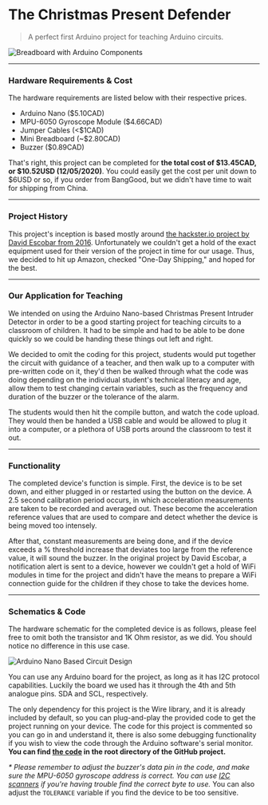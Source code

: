 # The Christmas Present Defender
> A perfect first Arduino project for teaching Arduino circuits.

![Breadboard with Arduino Components](https://i.imgur.com/bdLpcQq.png)

___
### Hardware Requirements & Cost
The hardware requirements are listed below with their respective prices.
* Arduino Nano ($5.10CAD)
* MPU-6050 Gyroscope Module ($4.66CAD)
* Jumper Cables (<$1CAD)
* Mini Breadboard (~$2.80CAD)
* Buzzer ($0.89CAD)

That's right, this project can be completed for **the total cost of $13.45CAD, or $10.52USD (12/05/2020)**.
You could easily get the cost per unit down to $6USD or so, if you order from BangGood, but we didn't have time to wait for shipping from China.
___
### Project History
This project's inception is based mostly around [the hackster.io project by David Escobar from 2016](https://www.hackster.io/daescobar/christmas-presents-intruder-detector-f10581). Unfortunately we couldn't get a hold of the exact equipment used for their version of the project in time for our usage. Thus, we decided to hit up Amazon, checked "One-Day Shipping," and hoped for the best.

___
### Our Application for Teaching
We intended on using the Arduino Nano-based Christmas Present Intruder Detector in order to be a good starting project for teaching circuits to a classroom of children. It had to be simple and had to be able to be done quickly so we could be handing these things out left and right.

We decided to omit the coding for this project, students would put together the circuit with guidance of a teacher, and then walk up to a computer with pre-written code on it, they'd then be walked through what the code was doing depending on the individual student's technical literacy and age, allow them to test changing certain variables, such as the frequency and duration of the buzzer or the tolerance of the alarm. 

The students would then hit the compile button, and watch the code upload. They would then be handed a USB cable and would be allowed to plug it into a computer, or a plethora of USB ports around the classroom to test it out.

___
### Functionality

The completed device's function is simple. First, the device is to be set down, and either plugged in or restarted using the button on the device. A 2.5 second calibration period occurs, in which acceleration measurements are taken to be recorded and averaged out. These become the acceleration reference values that are used to compare and detect whether the device is being moved too intensely.

After that, constant measurements are being done, and if the device exceeds a % threshold increase that deviates too large from the reference value, it will sound the buzzer. In the original project by David Escobar, a notification alert is sent to a device, however we couldn't get a hold of WiFi modules in time for the project and didn't have the means to prepare a WiFi connection guide for the children if they chose to take the devices home. 

___

### Schematics & Code

The hardware schematic for the completed device is as follows, please feel free to omit both the transistor and 1K Ohm resistor, as we did. You should notice no difference in this use case.

![Arduino Nano Based Circuit Design](https://i.imgur.com/ces2FBo.png)

You can use any Arduino board for the project, as long as it has I2C protocol capabilities. Luckily the board we used has it through the 4th and 5th analogue pins. SDA and SCL, respectively.

The only dependency for this project is the Wire library, and it is already included by default, so you can plug-and-play the provided code to get the project running on your device. The code for this project is commented so you can go in and understand it, there is also some debugging functionality if you wish to view the code through the Arduino software's serial monitor. **You can find [the code](https://github.com/ridarf/christmas-present-defender/blob/main/code.cpp) in the root directory of the GitHub project.**

*\* Please remember to adjust the buzzer's data pin in the code, and make sure the MPU-6050 gyroscope address is correct. You can use [I2C scanners](https://playground.arduino.cc/Main/I2cScanner/) if you're having trouble find the correct byte to use.* You can also adjust the `TOLERANCE` variable if you find the device to be too sensitive.
